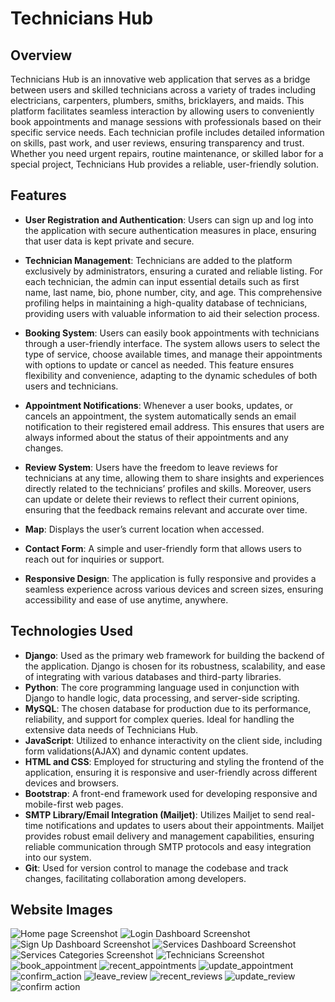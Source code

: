# Technicians Hub

## Overview
Technicians Hub is an innovative web application that serves as a bridge between users and skilled technicians across a variety of trades including electricians, carpenters, plumbers, smiths, bricklayers, and maids. This platform facilitates seamless interaction by allowing users to conveniently book appointments and manage sessions with professionals based on their specific service needs. Each technician profile includes detailed information on skills, past work, and user reviews, ensuring transparency and trust. Whether you need urgent repairs, routine maintenance, or skilled labor for a special project, Technicians Hub provides a reliable, user-friendly solution.

## Features
- **User Registration and Authentication**: Users can sign up and log into the application with secure authentication measures in place, ensuring that user data is kept private and secure.
  
- **Technician Management**: Technicians are added to the platform exclusively by administrators, ensuring a curated and reliable listing. For each technician, the admin can input essential details such as first name, last name, bio, phone number, city, and age. This comprehensive profiling helps in maintaining a high-quality database of technicians, providing users with valuable information to aid their selection process.

- **Booking System**: Users can easily book appointments with technicians through a user-friendly interface. The system allows users to select the type of service, choose available times, and manage their appointments with options to update or cancel as needed. This feature ensures flexibility and convenience, adapting to the dynamic schedules of both users and technicians.

- **Appointment Notifications**: Whenever a user books, updates, or cancels an appointment, the system automatically sends an email notification to their registered email address. This ensures that users are always informed about the status of their appointments and any changes.

- **Review System**: Users have the freedom to leave reviews for technicians at any time, allowing them to share insights and experiences directly related to the technicians’ profiles and skills. Moreover, users can update or delete their reviews to reflect their current opinions, ensuring that the feedback remains relevant and accurate over time.

- **Map**: Displays the user’s current location when accessed.

- **Contact Form**: A simple and user-friendly form that allows users to reach out for inquiries or support.

- **Responsive Design**: The application is fully responsive and provides a seamless experience across various devices and screen sizes, ensuring accessibility and ease of use anytime, anywhere.


## Technologies Used

- **Django**: Used as the primary web framework for building the backend of the application. Django is chosen for its robustness, scalability, and ease of integrating with various databases and third-party libraries.
- **Python**: The core programming language used in conjunction with Django to handle logic, data processing, and server-side scripting.
- **MySQL**: The chosen database for production due to its performance, reliability, and support for complex queries. Ideal for handling the extensive data needs of Technicians Hub.
- **JavaScript**: Utilized to enhance interactivity on the client side, including form validations(AJAX) and dynamic content updates.
- **HTML and CSS**: Employed for structuring and styling the frontend of the application, ensuring it is responsive and user-friendly across different devices and browsers.
- **Bootstrap**: A front-end framework used for developing responsive and mobile-first web pages.
 - **SMTP Library/Email Integration (Mailjet)**: Utilizes Mailjet to send real-time notifications and updates to users about their appointments. Mailjet provides robust email delivery and management capabilities, ensuring reliable communication through SMTP protocols and easy integration into our system.
- **Git**: Used for version control to manage the codebase and track changes, facilitating collaboration among developers.

## Website Images

![Home page Screenshot](https://github.com/user-attachments/assets/b4e24ced-7be8-4771-b58b-5c682c6d868a?raw=true)
![Login Dashboard Screenshot](https://github.com/user-attachments/assets/8f3cb58d-7fb6-42f7-9e64-3b902faf52a9?raw=true)
![Sign Up Dashboard Screenshot](https://github.com/user-attachments/assets/a165016e-a069-43e1-bc12-c20205443129?raw=true)
![Services Dashboard Screenshot](https://github.com/user-attachments/assets/470debfd-9be4-4beb-b304-c15e92782a1c?raw=true)
![Services Categories Screenshot](https://github.com/user-attachments/assets/77b1c165-d87f-41c4-acee-ea7679f1ba6b?raw=true)
![Technicians Screenshot](https://github.com/user-attachments/assets/c8c1b3f7-f255-4821-8850-3b82eac0a14b?raw=true)
![book_appointment](https://github.com/user-attachments/assets/ace85ad1-e9d4-4500-a46f-b47f1df45996)
![recent_appointments](https://github.com/user-attachments/assets/c9cca1a4-40bb-4df8-941e-090e388c717b)
![update_appointment](https://github.com/user-attachments/assets/d5bb1c18-148f-496c-a18b-3a2254bb0d63)
![confirm_action](https://github.com/user-attachments/assets/967ce83d-4ebb-427a-a2e0-a3ff47af903f)
![leave_review](https://github.com/user-attachments/assets/a9b367f7-eaad-4853-929e-41f7938f667d)
![recent_reviews](https://github.com/user-attachments/assets/5664a2bf-31cf-433d-8597-0c70969eecb8)
![update_review](https://github.com/user-attachments/assets/f87f95c3-6d96-46e0-a79b-2f8928a6475c)
![confirm action](https://github.com/user-attachments/assets/3ad82b89-2b87-4140-b14c-606ffa63f9f4)


















